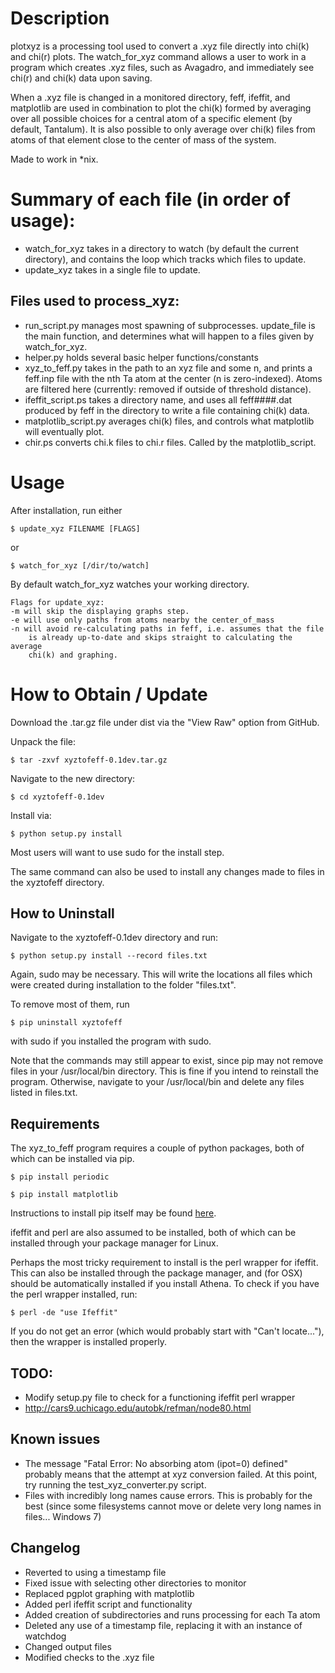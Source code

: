 Description
===========

plotxyz is a processing tool used to convert a .xyz file directly into chi(k) and chi(r) plots.  The watch\_for\_xyz command allows a user to work in a program which creates .xyz files, such as Avagadro, and immediately see chi(r) and chi(k) data upon saving.  

When a .xyz file is changed in a monitored directory, feff, ifeffit, and matplotlib are used in combination to plot the chi(k) formed by averaging over all possible choices for a central atom of a specific element (by default, Tantalum).  It is also possible to only average over chi(k) files from atoms of that element close to the center of mass of the system.  

Made to work in \*nix.

Summary of each file (in order of usage):
==================
- watch\_for\_xyz takes in a directory to watch (by default the current directory), and contains the loop which tracks which files to update.  
- update\_xyz takes in a single file to update.

Files used to process\_xyz:
---------------
- run\_script.py manages most spawning of subprocesses.  update\_file is the main function, and determines what will happen to a files given by watch\_for\_xyz.
- helper.py holds several basic helper functions/constants
- xyz\_to\_feff.py takes in the path to an xyz file and some n, and prints a feff.inp file with the nth Ta atom at the center (n is zero-indexed).  Atoms are filtered here (currently: removed if outside of threshold distance).
- ifeffit\_script.ps takes a directory name, and uses all feff####.dat produced by feff in the directory to write a file containing chi(k) data.  
- matplotlib\_script.py averages chi(k) files, and controls what matplotlib will eventually plot.
- chir.ps converts chi.k files to chi.r files.  Called by the matplotlib\_script.

Usage
=====

After installation, run either 

    $ update_xyz FILENAME [FLAGS]

or 

    $ watch_for_xyz [/dir/to/watch]

By default watch\_for\_xyz watches your working directory.  

    Flags for update_xyz:
    -m will skip the displaying graphs step.
    -e will use only paths from atoms nearby the center_of_mass 
    -n will avoid re-calculating paths in feff, i.e. assumes that the file 
        is already up-to-date and skips straight to calculating the average
        chi(k) and graphing.  

How to Obtain / Update
===========
Download the .tar.gz file under dist via the "View Raw" option from GitHub.

Unpack the file:

    $ tar -zxvf xyztofeff-0.1dev.tar.gz

Navigate to the new directory:

    $ cd xyztofeff-0.1dev

Install via:

    $ python setup.py install 

Most users will want to use sudo for the install step.

The same command can also be used to install any changes made to files in the xyztofeff directory.  

How to Uninstall
-------------
Navigate to the xyztofeff-0.1dev directory and run:

    $ python setup.py install --record files.txt

Again, sudo may be necessary.  This will write the locations all files which were created during installation to the folder "files.txt".  

To remove most of them, run 

    $ pip uninstall xyztofeff

with sudo if you installed the program with sudo.

Note that the commands may still appear to exist, since pip may not remove files in your /usr/local/bin directory.  This is fine if you intend to reinstall the program.  Otherwise, navigate to your /usr/local/bin and delete any files listed in files.txt.

Requirements
------------
The xyz\_to\_feff program requires a couple of python packages, both of which can be installed via pip. 

    $ pip install periodic

    $ pip install matplotlib

Instructions to install pip itself may be found [here](http://pip.readthedocs.org/en/latest/installing.html).

ifeffit and perl are also assumed to be installed, both of which can be installed through your package manager for Linux.  

Perhaps the most tricky requirement to install is the perl wrapper for ifeffit.  This can also be installed through the package manager, and (for OSX) should be automatically installed if you install Athena.  To check if you have the perl wrapper installed, run: 

    $ perl -de "use Ifeffit"

If you do not get an error (which would probably start with "Can't locate..."), then the wrapper is installed properly.  

TODO:
----
- Modify setup.py file to check for a functioning ifeffit perl wrapper
- http://cars9.uchicago.edu/autobk/refman/node80.html

Known issues
----
- The message "Fatal Error: No absorbing atom (ipot=0) defined" probably means that the attempt at xyz conversion failed.  At this point, try running the test\_xyz\_converter.py script.
- Files with incredibly long names cause errors.  This is probably for the best (since some filesystems cannot move or delete very long names in files... Windows 7)

Changelog 
----
- Reverted to using a timestamp file
- Fixed issue with selecting other directories to monitor
- Replaced pgplot graphing with matplotlib
- Added perl ifeffit script and functionality
- Added creation of subdirectories and runs processing for each Ta atom
- Deleted any use of a timestamp file, replacing it with an instance of watchdog
- Changed output files
- Modified checks to the .xyz file

